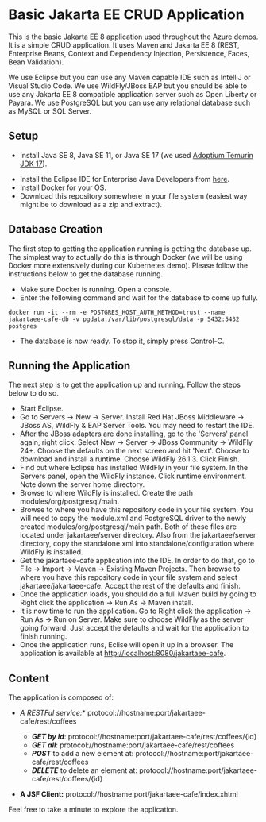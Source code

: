 # Basic Jakarta EE CRUD Application
This is the basic Jakarta EE 8 application used throughout the Azure demos. It is a simple CRUD application. It uses Maven and Jakarta EE 8 (REST, Enterprise Beans, Context and Dependency Injection, Persistence, Faces, Bean Validation).

We use Eclipse but you can use any Maven capable IDE such as IntelliJ or Visual Studio Code. We use WildFly/JBoss EAP but you should be able to use any Jakarta EE 8 compatiple application server such as Open Liberty or Payara. We use PostgreSQL but you can use any relational database such as MySQL or SQL Server.

## Setup
* Install Java SE 8, Java SE 11, or Java SE 17 (we used [Adoptium Temurin JDK 17](https://adoptium.net/marketplace/)).
- Install the Eclipse IDE for Enterprise Java Developers from [here](https://www.eclipse.org/downloads/packages/). 
- Install Docker for your OS.
- Download this repository somewhere in your file system (easiest way might be to download as a zip and extract).

## Database Creation
The first step to getting the application running is getting the database up. The simplest way to actually do this is through Docker (we will be using Docker more extensively during our Kubernetes demo). Please follow the instructions below to get the database running.
* Make sure Docker is running. Open a console.
* Enter the following command and wait for the database to come up fully.
```
docker run -it --rm -e POSTGRES_HOST_AUTH_METHOD=trust --name jakartaee-cafe-db -v pgdata:/var/lib/postgresql/data -p 5432:5432 postgres
```
* The database is now ready. To stop it, simply press Control-C.

## Running the Application
The next step is to get the application up and running. Follow the steps below to do so.
* Start Eclipse.
* Go to Servers -> New -> Server. Install Red Hat JBoss Middleware -> JBoss AS, WildFly & EAP Server Tools. You may need to restart the IDE.
* After the JBoss adapters are done installing, go to the 'Servers' panel again, right click. Select New -> Server -> JBoss Community -> WildFly 24+. Choose the defaults on the next screen and hit 'Next'. Choose to download and install a runtime. Choose WildFly 26.1.3. Click Finish.
* Find out where Eclipse has installed WildFly in your file system. In the Servers panel, open the WildFly instance. Click runtime environment. Note down the server home directory.
* Browse to where WildFly is installed. Create the path modules/org/postgresql/main.
* Browse to where you have this repository code in your file system. You will need to copy the module.xml and PostgreSQL driver to the newly created modules/org/postgresql/main path. Both of these files are located under jakartaee/server directory. Also from the jakartaee/server directory, copy the standalone.xml into standalone/configuration where WildFly is installed.
* Get the jakartaee-cafe application into the IDE. In order to do that, go to File -> Import -> Maven -> Existing Maven Projects. Then browse to where you have this repository code in your file system and select jakartaee/jakartaee-cafe. Accept the rest of the defaults and finish.
* Once the application loads, you should do a full Maven build by going to Right click the application -> Run As -> Maven install.
* It is now time to run the application. Go to Right click the application -> Run As -> Run on Server. Make sure to choose WildFly as the server going forward. Just accept the defaults and wait for the application to finish running.
* Once the application runs, Eclise will open it up in a browser. The application is available at [http://localhost:8080/jakartaee-cafe](http://localhost:8080/jakartaee-cafe).

## Content

The application is composed of:

- **A RESTFul service*:** protocol://hostname:port/jakartaee-cafe/rest/coffees

	- **_GET by Id_**: protocol://hostname:port/jakartaee-cafe/rest/coffees/{id} 
	- **_GET all_**: protocol://hostname:port/jakartaee-cafe/rest/coffees
	- **_POST_** to add a new element at: protocol://hostname:port/jakartaee-cafe/rest/coffees
	- **_DELETE_** to delete an element at: protocol://hostname:port/jakartaee-cafe/rest/coffees/{id}

- **A JSF Client:** protocol://hostname:port/jakartaee-cafe/index.xhtml

Feel free to take a minute to explore the application.

